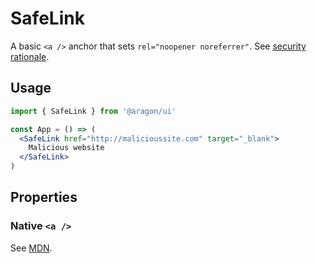 # SafeLink

A basic `<a />` anchor that sets `rel="noopener noreferrer"`. See [security rationale](https://mathiasbynens.github.io/rel-noopener).

## Usage

```jsx
import { SafeLink } from '@aragon/ui'

const App = () => (
  <SafeLink href="http://malicioussite.com" target="_blank">
    Malicious website
  </SafeLink>
)
```

## Properties

### Native `<a />`

See [MDN](https://developer.mozilla.org/en-US/docs/Web/HTML/Element/a).
